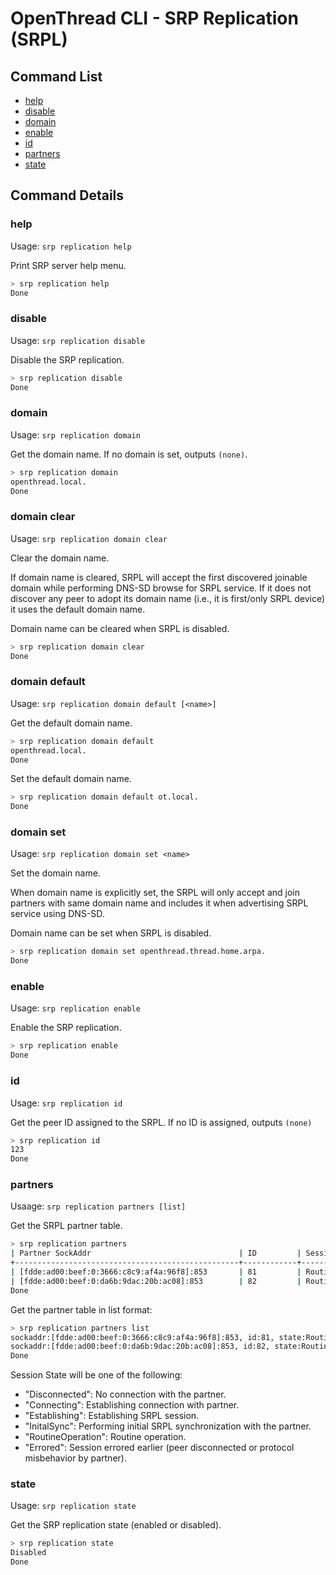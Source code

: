 # OpenThread CLI - SRP Replication (SRPL)

## Command List

- [help](#help)
- [disable](#disable)
- [domain](#domain)
- [enable](#enable)
- [id](#id)
- [partners](#partners)
- [state](#state)

## Command Details

### help

Usage: `srp replication help`

Print SRP server help menu.

```bash
> srp replication help
Done
```

### disable

Usage: `srp replication disable`

Disable the SRP replication.

```bash
> srp replication disable
Done
```

### domain

Usage: `srp replication domain`

Get the domain name. If no domain is set, outputs `(none)`.

```bash
> srp replication domain
openthread.local.
Done
```

### domain clear

Usage: `srp replication domain clear`

Clear the domain name.

If domain name is cleared, SRPL will accept the first discovered joinable domain while performing DNS-SD browse for SRPL service. If it does not discover any peer to adopt its domain name (i.e., it is first/only SRPL device) it uses the default domain name.

Domain name can be cleared when SRPL is disabled.

```bash
> srp replication domain clear
Done
```

### domain default

Usage: `srp replication domain default [<name>]`

Get the default domain name.

```bash
> srp replication domain default
openthread.local.
Done
```

Set the default domain name.

```bash
> srp replication domain default ot.local.
Done
```

### domain set

Usage: `srp replication domain set <name>`

Set the domain name.

When domain name is explicitly set, the SRPL will only accept and join partners with same domain name and includes it when advertising SRPL service using DNS-SD.

Domain name can be set when SRPL is disabled.

```bash
> srp replication domain set openthread.thread.home.arpa.
Done
```

### enable

Usage: `srp replication enable`

Enable the SRP replication.

```bash
> srp replication enable
Done
```

### id

Usage: `srp replication id`

Get the peer ID assigned to the SRPL. If no ID is assigned, outputs `(none)`

```bash
> srp replication id
123
Done
```

### partners

Usaage: `srp replication partners [list]`

Get the SRPL partner table.

```bash
> srp replication partners
| Partner SockAddr                                 | ID         | Session State    |
+--------------------------------------------------+------------+------------------+
| [fdde:ad00:beef:0:3666:c8c9:af4a:96f8]:853       | 81         | RoutineOperation |
| [fdde:ad00:beef:0:da6b:9dac:20b:ac08]:853        | 82         | RoutineOperation |
Done
```

Get the partner table in list format:

```bash
> srp replication partners list
sockaddr:[fdde:ad00:beef:0:3666:c8c9:af4a:96f8]:853, id:81, state:RoutineOperation
sockaddr:[fdde:ad00:beef:0:da6b:9dac:20b:ac08]:853, id:82, state:RoutineOperation
Done
```

Session State will be one of the following:

- "Disconnected": No connection with the partner.
- "Connecting": Establishing connection with partner.
- "Establishing": Establishing SRPL session.
- "InitalSync": Performing initial SRPL synchronization with the partner.
- "RoutineOperation": Routine operation.
- "Errored": Session errored earlier (peer disconnected or protocol misbehavior by partner).

### state

Usage: `srp replication state`

Get the SRP replication state (enabled or disabled).

```bash
> srp replication state
Disabled
Done
```
